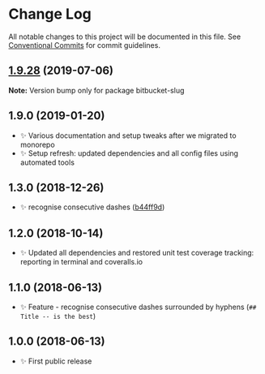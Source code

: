 # Change Log

All notable changes to this project will be documented in this file.
See [Conventional Commits](https://conventionalcommits.org) for commit guidelines.

## [1.9.28](https://gitlab.com/codsen/codsen/compare/bitbucket-slug@1.9.27...bitbucket-slug@1.9.28) (2019-07-06)

**Note:** Version bump only for package bitbucket-slug





## 1.9.0 (2019-01-20)

- ✨ Various documentation and setup tweaks after we migrated to monorepo
- ✨ Setup refresh: updated dependencies and all config files using automated tools

## 1.3.0 (2018-12-26)

- ✨ recognise consecutive dashes ([b44ff9d](https://gitlab.com/codsen/codsen/tree/master/packages/bitbucket-slug/commits/b44ff9d))

## 1.2.0 (2018-10-14)

- ✨ Updated all dependencies and restored unit test coverage tracking: reporting in terminal and coveralls.io

## 1.1.0 (2018-06-13)

- ✨ Feature - recognise consecutive dashes surrounded by hyphens (`## Title -- is the best`)

## 1.0.0 (2018-06-13)

- ✨ First public release
